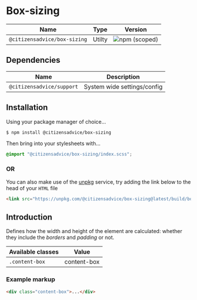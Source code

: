 # Box-sizing

| Name                         | Type   | Version                                                                      |
|------------------------------|--------|------------------------------------------------------------------------------|
| `@citizensadvice/box-sizing` | Utilty | ![npm (scoped)](https://img.shields.io/npm/v/@citizensadvice/box-sizing.svg) |

## Dependencies

| Name                      | Description                 |
|---------------------------|-----------------------------|
| `@citizensadvice/support` | System wide settings/config |

## Installation

Using your package manager of choice...

```shell
$ npm install @citizensadvice/box-sizing
```

Then bring into your stylesheets with...

```scss
@import "@citizensadvice/box-sizing/index.scss";
```

### OR

You can also make use of the [unpkg](https://unpkg.com) service, try adding the link below to the head of your `HTML` file

```html
<link src="https://unpkg.com/@citizensadvice/box-sizing@latest/build/box-sizing.css"/>
```

## Introduction

Defines how the width and height of the element are calculated: whether they include the _borders_ and _padding_ or not.

| Available classes | Value       |
|-------------------|-------------|
| `.content-box`    | content-box |

### Example markup

```html
<div class="content-box">...</div>
```
